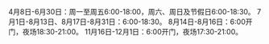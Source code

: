 4月8日-6月30日：周一至周五6:00-18:00，周六、周日及节假日6:00-18:30。
7月1日-8月13日、8月17日-8月31日：6:00-18:30。
8月14日-8月16日：6:00开门，夜场18:30-21:00。
11月16日-12月1日：6:00开门，夜场17:30-21:00。